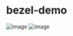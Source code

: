 # bezel-demo

![image](https://user-images.githubusercontent.com/35266228/207604491-3d5749c5-aabf-4deb-9b90-25e9606d0cf2.png)
![image](https://user-images.githubusercontent.com/35266228/207604388-31dbd700-3171-40fd-b9c8-ca4604b86e3a.png)
